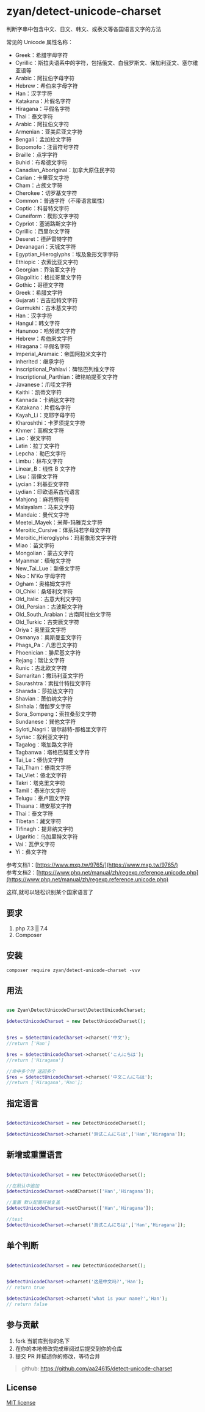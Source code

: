 

# zyan/detect-unicode-charset

判断字串中包含中文、日文、韩文、或泰文等各国语言文字的方法       

常见的 Unicode 属性名称：

- Greek：希腊字母字符
- Cyrillic：斯拉夫语系中的字符，包括俄文、白俄罗斯文、保加利亚文、塞尔维亚语等
- Arabic：阿拉伯字母字符
- Hebrew：希伯来字母字符
- Han：汉字字符
- Katakana：片假名字符
- Hiragana：平假名字符
- Thai：泰文字符
- Arabic：阿拉伯文字符
- Armenian：亚美尼亚文字符
- Bengali：孟加拉文字符
- Bopomofo：注音符号字符
- Braille：点字字符
- Buhid：布希德文字符
- Canadian_Aboriginal：加拿大原住民字符
- Carian：卡里亚文字符
- Cham：占族文字符
- Cherokee：切罗基文字符
- Common：普通字符（不带语言属性）
- Coptic：科普特文字符
- Cuneiform：楔形文字字符
- Cypriot：塞浦路斯文字符
- Cyrillic：西里尔文字符
- Deseret：德萨雷特字符
- Devanagari：天城文字符
- Egyptian_Hieroglyphs：埃及象形文字字符
- Ethiopic：衣索比亚文字符
- Georgian：乔治亚文字符
- Glagolitic：格拉哥里文字符
- Gothic：哥德文字符
- Greek：希腊文字符
- Gujarati：古吉拉特文字符
- Gurmukhi：古木基文字符
- Han：汉字字符
- Hangul：韩文字符
- Hanunoo：哈努诺文字符
- Hebrew：希伯来文字符
- Hiragana：平假名字符
- Imperial_Aramaic：帝国阿拉米文字符
- Inherited：继承字符
- Inscriptional_Pahlavi：碑铭巴列维文字符
- Inscriptional_Parthian：碑铭帕提亚文字符
- Javanese：爪哇文字符
- Kaithi：凯蒂文字符
- Kannada：卡纳达文字符
- Katakana：片假名字符
- Kayah_Li：克耶字母字符
- Kharoshthi：卡罗须提文字符
- Khmer：高棉文字符
- Lao：寮文字符
- Latin：拉丁文字符
- Lepcha：勒巴文字符
- Limbu：林布文字符
- Linear_B：线性 B 文字符
- Lisu：丽僳文字符
- Lycian：利基亚文字符
- Lydian：印欧语系古代语言
- Mahjong：麻将牌符号
- Malayalam：马来文字符
- Mandaic：曼代文字符
- Meetei_Mayek：米蒂-玛雅克文字符
- Meroitic_Cursive：体系玛若字母文字符
- Meroitic_Hieroglyphs：玛若象形文字字符
- Miao：苗文字符
- Mongolian：蒙古文字符
- Myanmar：缅甸文字符
- New_Tai_Lue：新傣文字符
- Nko：N'Ko 字母字符
- Ogham：奥格姆文字符
- Ol_Chiki：桑塔利文字符
- Old_Italic：古意大利文字符
- Old_Persian：古波斯文字符
- Old_South_Arabian：古南阿拉伯文字符
- Old_Turkic：古突厥文字符
- Oriya：奥里亚文字符
- Osmanya：奥斯曼亚文字符
- Phags_Pa：八思巴文字符
- Phoenician：腓尼基文字符
- Rejang：瑞让文字符
- Runic：古北欧文字符
- Samaritan：撒玛利亚文字符
- Saurashtra：索拉什特拉文字符
- Sharada：莎拉达文字符
- Shavian：萧伯纳文字符
- Sinhala：僧伽罗文字符
- Sora_Sompeng：索拉桑彭文字符
- Sundanese：巽他文字符
- Syloti_Nagri：锡尔赫特-那格里文字符
- Syriac：叙利亚文字符
- Tagalog：塔加路文字符
- Tagbanwa：塔格巴努亚文字符
- Tai_Le：傣仂文字符
- Tai_Tham：傣南文字符
- Tai_Viet：傣北文字符
- Takri：塔克里文字符
- Tamil：泰米尔文字符
- Telugu：泰卢固文字符
- Thaana：塔安那文字符
- Thai：泰文字符
- Tibetan：藏文字符
- Tifinagh：提非纳文字符
- Ugaritic：乌加里特文字符
- Vai：瓦伊文字符
- Yi：彝文字符

参考文档1：[https://www.mxp.tw/9765/](https://www.mxp.tw/9765/)      
参考文档2：[https://www.php.net/manual/zh/regexp.reference.unicode.php](https://www.php.net/manual/zh/regexp.reference.unicode.php)

这样,就可以轻松识别某个国家语言了

## 要求

1. php 7.3 || 7.4
2. Composer

## 安装

```shell
composer require zyan/detect-unicode-charset -vvv
```

## 用法

```php

use Zyan\DetectUnicodeCharset\DetectUnicodeCharset;

$detectUnicodeCharset = new DetectUnicodeCharset();


$res = $detectUnicodeCharset->charset('中文');
//return ['Han']

$res = $detectUnicodeCharset->charset('こんにちは');
//return ['Hiragana']

//命中多个时 返回多个
$res = $detectUnicodeCharset->charset('中文こんにちは');
//return ['Hiragana','Han'];

```

## 指定语言

```php

$detectUnicodeCharset = new DetectUnicodeCharset();

$detectUnicodeCharset->charset('测试こんにちは',['Han','Hiragana']);

```

## 新增或重置语言

```php

$detectUnicodeCharset = new DetectUnicodeCharset();

//在默认中追加
$detectUnicodeCharset->addCharset(['Han','Hiragana']);

//重置 默认配置将被复盖
$detectUnicodeCharset->setCharset(['Han','Hiragana']);

//test
$detectUnicodeCharset->charset('测试こんにちは',['Han','Hiragana']);

```

## 单个判断

```php

$detectUnicodeCharset = new DetectUnicodeCharset();


$detectUnicodeCharset->charset('这是中文吗?','Han');
// return true

$detectUnicodeCharset->charset('what is your name?','Han');
// return false

```


## 参与贡献

1. fork 当前库到你的名下
2. 在你的本地修改完成审阅过后提交到你的仓库
3. 提交 PR 并描述你的修改，等待合并

> github: https://github.com/aa24615/detect-unicode-charset

## License

[MIT license](https://opensource.org/licenses/MIT)
